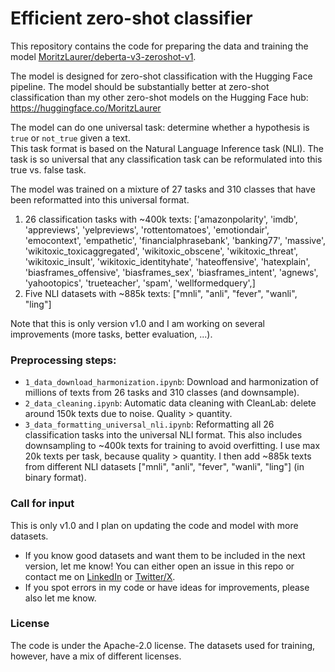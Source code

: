 # Efficient zero-shot classifier

This repository contains the code for preparing the data and training the model [MoritzLaurer/deberta-v3-zeroshot-v1](https://huggingface.co/MoritzLaurer/deberta-v3-base-zeroshot-v1).

The model is designed for zero-shot classification with the Hugging Face pipeline. 
The model should be substantially better at zero-shot classification than my other zero-shot models on the
Hugging Face hub: https://huggingface.co/MoritzLaurer 

The model can do one universal task: determine whether a hypothesis is `true` or `not_true` given a text.  
This task format is based on the Natural Language Inference task (NLI).
The task is so universal that any classification task can be reformulated into this true vs. false task.

The model was trained on a mixture of 27 tasks and 310 classes that have been reformatted into this universal format.
1.   26 classification tasks with ~400k texts:
['amazonpolarity', 'imdb', 'appreviews', 'yelpreviews', 'rottentomatoes',
'emotiondair', 'emocontext', 'empathetic',
'financialphrasebank', 'banking77', 'massive',
'wikitoxic_toxicaggregated', 'wikitoxic_obscene', 'wikitoxic_threat', 'wikitoxic_insult', 'wikitoxic_identityhate', 
'hateoffensive', 'hatexplain', 'biasframes_offensive', 'biasframes_sex', 'biasframes_intent',
'agnews', 'yahootopics',
'trueteacher', 'spam', 'wellformedquery',]
2.   Five NLI datasets with ~885k texts: ["mnli", "anli", "fever", "wanli", "ling"]

Note that this is only version v1.0 and I am working on several improvements (more tasks, better evaluation, ...).

### Preprocessing steps:
- `1_data_download_harmonization.ipynb`: Download and harmonization of millions of texts from 26 tasks and 310 classes (and downsample).
- `2_data_cleaning.ipynb`: Automatic data cleaning with CleanLab: delete around 150k texts due to noise. Quality > quantity.
- `3_data_formatting_universal_nli.ipynb`: Reformatting all 26 classification tasks into the universal NLI format. 
This also includes downsampling to ~400k texts for training to avoid overfitting.  I use max 20k texts per task, because quality > quantity. 
I then add ~885k texts from different NLI datasets ["mnli", "anli", "fever", "wanli", "ling"] (in binary format).


### Call for input

This is only v1.0 and I plan on updating the code and model with more datasets.  
- If you know good datasets and want them to be included in the next version, let me know!
You can either open an issue in this repo or contact me on
[LinkedIn](https://www.linkedin.com/in/moritz-laurer/) or [Twitter/X](https://twitter.com/MoritzLaurer).
- If you spot errors in my code or have ideas for improvements, please also let me know. 

### License

The code is under the Apache-2.0 license. The datasets used for training, however,
have a mix of different licenses. 